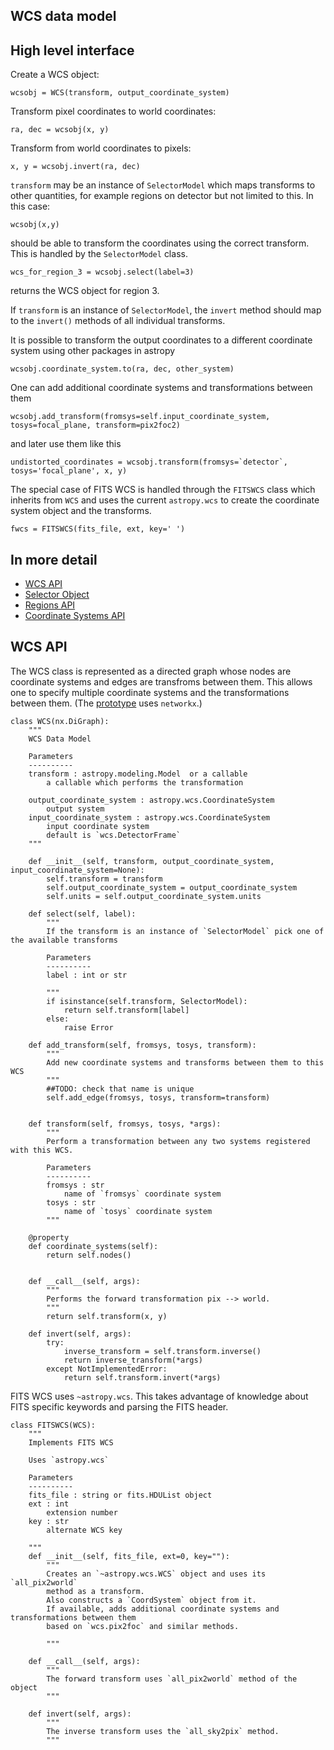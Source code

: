 WCS data model
--------------

High level  interface
---------------------

Create a WCS object:

    wcsobj = WCS(transform, output_coordinate_system)

Transform pixel coordinates to world coordinates:

    ra, dec = wcsobj(x, y)

Transform from world coordinates to pixels:

    x, y = wcsobj.invert(ra, dec)

`transform` may be an instance of `SelectorModel` which maps transforms to other quantities,
for example regions on detector but not limited to this. In this case:

    wcsobj(x,y)

should be able to transform the coordinates using the correct transform.
This is handled by the `SelectorModel` class.

    wcs_for_region_3 = wcsobj.select(label=3)

returns the WCS object for region 3.

If `transform` is an instance of `SelectorModel`, the `invert` method should map to the `invert()`
methods of all individual transforms.

It is possible to transform the output coordinates to a different coordinate system using other packages in astropy

    wcsobj.coordinate_system.to(ra, dec, other_system)

One can add additional coordinate systems and transformations between them

    wcsobj.add_transform(fromsys=self.input_coordinate_system, tosys=focal_plane, transform=pix2foc2)
    
and later use them like this

    undistorted_coordinates = wcsobj.transform(fromsys=`detector`, tosys='focal_plane', x, y)
    
The special case of FITS WCS is handled through the `FITSWCS` class which inherits from `WCS`
and uses the current `astropy.wcs`  to create the coordinate system object and the transforms.

    fwcs = FITSWCS(fits_file, ext, key=' ')

In more detail
--------------

* [WCS API](https://github.com/nden/astropy-api/blob/generalized_wcs/generalized_wcs/wcs_api.md#wcs-api)
* [Selector Object](https://github.com/nden/astropy-api/blob/generalized_wcs/generalized_wcs/selector.md)
* [Regions API](https://github.com/nden/astropy-api/blob/generalized_wcs/generalized_wcs/region_api.md)
* [Coordinate Systems API](https://github.com/nden/astropy-api/blob/generalized_wcs/generalized_wcs/coordinate_systems_api.md)

WCS API
-------

The WCS class is represented as a directed graph whose nodes are coordinate systems and edges are transfroms
between them. This allows one to specify multiple coordinate systems and the transformations between them. 
(The [prototype](https://github.com/nden/code-experiments/blob/master/generalized_wcs_api/prototype/wcs.py) uses `networkx`.)

    class WCS(nx.DiGraph):
        """
        WCS Data Model

        Parameters
        ----------
        transform : astropy.modeling.Model  or a callable
            a callable which performs the transformation

        output_coordinate_system : astropy.wcs.CoordinateSystem
            output system  
        input_coordinate_system : astropy.wcs.CoordinateSystem
            input coordinate system
            default is `wcs.DetectorFrame`
        """

        def __init__(self, transform, output_coordinate_system, input_coordinate_system=None):
            self.transform = transform
            self.output_coordinate_system = output_coordinate_system
            self.units = self.output_coordinate_system.units

        def select(self, label):
            """
            If the transform is an instance of `SelectorModel` pick one of the available transforms
            
            Parameters
            ----------
            label : int or str
                
            """
            if isinstance(self.transform, SelectorModel):
                return self.transform[label]
            else:
                raise Error

        def add_transform(self, fromsys, tosys, transform):
            """
            Add new coordinate systems and transforms between them to this WCS
            """
            ##TODO: check that name is unique
            self.add_edge(fromsys, tosys, transform=transform)


        def transform(self, fromsys, tosys, *args):
            """
            Perform a transformation between any two systems registered with this WCS.
            
            Parameters
            ----------
            fromsys : str
                name of `fromsys` coordinate system
            tosys : str
                name of `tosys` coordinate system
            """
        
        @property
        def coordinate_systems(self):
            return self.nodes()
            
            
        def __call__(self, args):
            """
            Performs the forward transformation pix --> world.
            """
            return self.transform(x, y)

        def invert(self, args):
            try:
                inverse_transform = self.transform.inverse()
                return inverse_transform(*args)
            except NotImplementedError:
                return self.transform.invert(*args)


FITS WCS uses `~astropy.wcs`. This takes advantage of knowledge about FITS
specific keywords and parsing the FITS header.

    class FITSWCS(WCS):
        """
        Implements FITS WCS

        Uses `astropy.wcs`

        Parameters
        ----------
        fits_file : string or fits.HDUList object
        ext : int
            extension number
        key : str
            alternate WCS key
            
        """
        def __init__(self, fits_file, ext=0, key=""):
            """
            Creates an `~astropy.wcs.WCS` object and uses its `all_pix2world`
            method as a transform.
            Also constructs a `CoordSystem` object from it.
            If available, adds additional coordinate systems and transformations between them 
            based on `wcs.pix2foc` and similar methods.

            """

        def __call__(self, args):
            """
            The forward transform uses `all_pix2world` method of the object
            """

        def invert(self, args):
            """
            The inverse transform uses the `all_sky2pix` method.
            """

